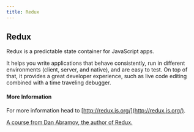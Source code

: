 ```yaml
---
title: Redux
---
```

## Redux

Redux is a predictable state container for JavaScript apps.

It helps you write applications that behave consistently, run in different environments (client, server, and native), and are easy to test. On top of that, it provides a great developer experience, such as live code editing combined with a time traveling debugger.

#### More Information
For more information head to [http://redux.js.org/](http://redux.js.org/).

[A course from Dan Abramov, the author of Redux.](https://egghead.io/courses/getting-started-with-redux)
